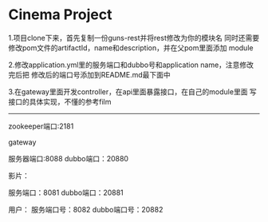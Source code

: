 # **Cinema Project**

1.项目clone下来，首先复制一份guns-rest并将rest修改为你的模块名
同时还需要修改pom文件的artifactId，name和description，并在父pom里面添加
module

2.修改application.yml里的服务端口和dubbo号和application name，注意修改完后把
修改后的端口号添加到README.md最下面中

3.在gateway里面开发controller，在api里面暴露接口，在自己的module里面
写接口的具体实现，不懂的参考film



-------------
zookeeper端口:2181

gateway

服务器端口:8088 dubbo端口：20880

影片：

服务端口：8081 dubbo端口：20881

用户：
服务端口号：8082 dubbo端口号：20882



